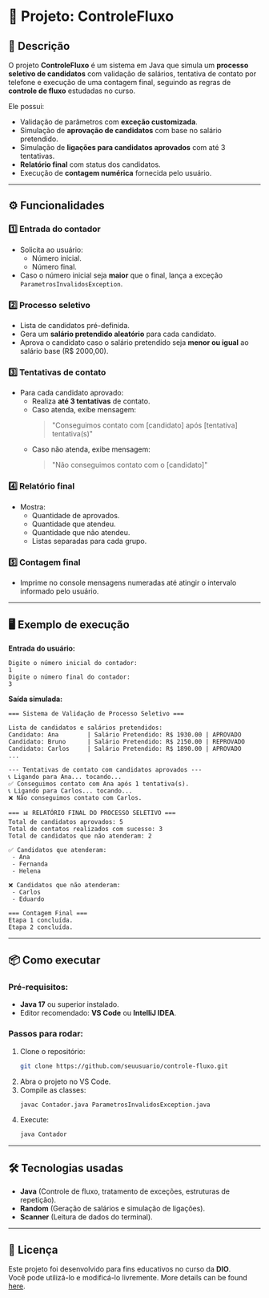 # 📌 Projeto: ControleFluxo

## 📖 Descrição
O projeto **ControleFluxo** é um sistema em Java que simula um **processo seletivo de candidatos** com validação de salários, tentativa de contato por telefone e execução de uma contagem final, seguindo as regras de **controle de fluxo** estudadas no curso.

Ele possui:
- Validação de parâmetros com **exceção customizada**.
- Simulação de **aprovação de candidatos** com base no salário pretendido.
- Simulação de **ligações para candidatos aprovados** com até 3 tentativas.
- **Relatório final** com status dos candidatos.
- Execução de **contagem numérica** fornecida pelo usuário.

---
## ⚙️ Funcionalidades

### 1️⃣ Entrada do contador
- Solicita ao usuário:
  - Número inicial.
  - Número final.
- Caso o número inicial seja **maior** que o final, lança a exceção `ParametrosInvalidosException`.

### 2️⃣ Processo seletivo
- Lista de candidatos pré-definida.
- Gera um **salário pretendido aleatório** para cada candidato.
- Aprova o candidato caso o salário pretendido seja **menor ou igual** ao salário base (R$ 2000,00).

### 3️⃣ Tentativas de contato
- Para cada candidato aprovado:
  - Realiza **até 3 tentativas** de contato.
  - Caso atenda, exibe mensagem:
    > "Conseguimos contato com [candidato] após [tentativa] tentativa(s)"
  - Caso não atenda, exibe mensagem:
    > "Não conseguimos contato com o [candidato]"

### 4️⃣ Relatório final
- Mostra:
  - Quantidade de aprovados.
  - Quantidade que atendeu.
  - Quantidade que não atendeu.
  - Listas separadas para cada grupo.

### 5️⃣ Contagem final
- Imprime no console mensagens numeradas até atingir o intervalo informado pelo usuário.

---

## 🖥 Exemplo de execução

**Entrada do usuário:**
```
Digite o número inicial do contador:
1
Digite o número final do contador:
3
```

**Saída simulada:**
```
=== Sistema de Validação de Processo Seletivo ===

Lista de candidatos e salários pretendidos:
Candidato: Ana        | Salário Pretendido: R$ 1930.00 | APROVADO
Candidato: Bruno      | Salário Pretendido: R$ 2150.00 | REPROVADO
Candidato: Carlos     | Salário Pretendido: R$ 1890.00 | APROVADO
...

--- Tentativas de contato com candidatos aprovados ---
📞 Ligando para Ana... tocando...
✅ Conseguimos contato com Ana após 1 tentativa(s).
📞 Ligando para Carlos... tocando...
❌ Não conseguimos contato com Carlos.

=== 📊 RELATÓRIO FINAL DO PROCESSO SELETIVO ===
Total de candidatos aprovados: 5
Total de contatos realizados com sucesso: 3
Total de candidatos que não atenderam: 2

✅ Candidatos que atenderam:
 - Ana
 - Fernanda
 - Helena

❌ Candidatos que não atenderam:
 - Carlos
 - Eduardo

=== Contagem Final ===
Etapa 1 concluída.
Etapa 2 concluída.
```

---

## 📦 Como executar

### Pré-requisitos:
- **Java 17** ou superior instalado.
- Editor recomendado: **VS Code** ou **IntelliJ IDEA**.

### Passos para rodar:
1. Clone o repositório:
   ```bash
   git clone https://github.com/seuusuario/controle-fluxo.git
   ```
2. Abra o projeto no VS Code.
3. Compile as classes:
   ```bash
   javac Contador.java ParametrosInvalidosException.java
   ```
4. Execute:
   ```bash
   java Contador
   ```

---

## 🛠 Tecnologias usadas
- **Java** (Controle de fluxo, tratamento de exceções, estruturas de repetição).
- **Random** (Geração de salários e simulação de ligações).
- **Scanner** (Leitura de dados do terminal).

---

## 📄 Licença
Este projeto foi desenvolvido para fins educativos no curso da **DIO**.  
Você pode utilizá-lo e modificá-lo livremente.
More details can be found [here](https://github.com/microsoft/vscode-java-dependency#manage-dependencies).
